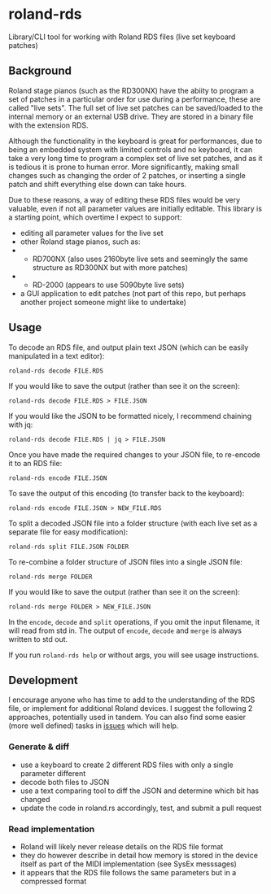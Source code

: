 # roland-rds
Library/CLI tool for working with Roland RDS files (live set keyboard patches)

## Background
Roland stage pianos (such as the RD300NX) have the abiity to program a set of patches in a particular order for use during a performance, these are called "live sets". The full set of live set patches can be saved/loaded to the internal memory or an external USB drive. They are stored in a binary file with the extension RDS.

Although the functionality in the keyboard is great for performances, due to being an embedded system with limited controls and no keyboard, it can take a very long time to program a complex set of live set patches, and as it is tedious it is prone to human error. More significantly, making small changes such as changing the order of 2 patches, or inserting a single patch and shift everything else down can take hours.

Due to these reasons, a way of editing these RDS files would be very valuable, even if not all parameter values are initially editable. This library is a starting point, which overtime I expect to support:
- editing all parameter values for the live set
- other Roland stage pianos, such as:
- - RD700NX (also uses 2160byte live sets and seemingly the same structure as RD300NX but with more patches)
- - RD-2000 (appears to use 5090byte live sets)
- a GUI application to edit patches (not part of this repo, but perhaps another project someone might like to undertake)

## Usage

To decode an RDS file, and output plain text JSON (which can be easily manipulated in a text editor):

`roland-rds decode FILE.RDS`

If you would like to save the output (rather than see it on the screen):

`roland-rds decode FILE.RDS > FILE.JSON`

If you would like the JSON to be formatted nicely, I recommend chaining with jq:

`roland-rds decode FILE.RDS | jq > FILE.JSON`

Once you have made the required changes to your JSON file, to re-encode it to an RDS file:

`roland-rds encode FILE.JSON`

To save the output of this encoding (to transfer back to the keyboard):

`roland-rds encode FILE.JSON > NEW_FILE.RDS`

To split a decoded JSON file into a folder structure (with each live set as a separate file for easy modification):

`roland-rds split FILE.JSON FOLDER`

To re-combine a folder structure of JSON files into a single JSON file:

`roland-rds merge FOLDER`

If you would like to save the output (rather than see it on the screen):

`roland-rds merge FOLDER > NEW_FILE.JSON`

In the `encode`, `decode` and `split` operations, if you omit the input filename, it will read from std in. The output of `encode`, `decode` and `merge` is always written to std out.

If you run `roland-rds help` or without args, you will see usage instructions.

## Development
I encourage anyone who has time to add to the understanding of the RDS file, or implement for additional Roland devices. I suggest the following 2 approaches, potentially used in tandem.
You can also find some easier (more well defined) tasks in [issues](https://github.com/davidlang42/roland-rds/issues) which will help.

### Generate & diff
- use a keyboard to create 2 different RDS files with only a single parameter different
- decode both files to JSON
- use a text comparing tool to diff the JSON and determine which bit has changed
- update the code in roland.rs accordingly, test, and submit a pull request

### Read implementation
- Roland will likely never release details on the RDS file format
- they do however describe in detail how memory is stored in the device itself as part of the MIDI implementation (see SysEx messsages)
- it appears that the RDS file follows the same parameters but in a compressed format
